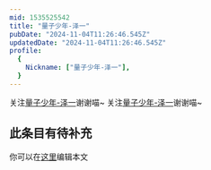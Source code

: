 ```yaml
---
mid: 1535525542
title: "量子少年-泽一"
pubDate: "2024-11-04T11:26:46.545Z"
updatedDate: "2024-11-04T11:26:46.545Z"
profile:
  {
    Nickname: ["量子少年-泽一"],
  }
---
```


关注[量子少年-泽一](https://space.bilibili.com/1535525542)谢谢喵~ 关注[量子少年-泽一](https://space.bilibili.com/1535525542)谢谢喵~

## 此条目有待补充
你可以在[这里](https://github.com/Yuhanawa/VTuber.ICU/edit/master/src/content/v/量子少年-泽一/index.md)编辑本文

